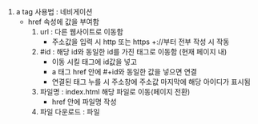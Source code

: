 1. a tag 사용법 : 네비게이션
   - href 속성에 값을 부여함
     1. url : 다른 웹사이트로 이동함
        - 주소값을 입력 시 http 또는 https +://부터 전부 작성 시 작동
     2. #id : 해당 id와 동일한 id를 가진 태그로 이동함 (현재 페이지 내)
        - 이동 시킬 태그에 id값을 넣고
        - a 태그 href 안에 #+id와 동일한 값을 넣으면 연결
        - 연결된 태그 누를 시 주소창에 주소값 마지막에 해당 아이디가 표시됨
     3. 파일명 : index.html 해당 파일로 이동(페이지 전환)
        - href 안에 파일명 작성
     4. 파일 다운로드 : 파일
